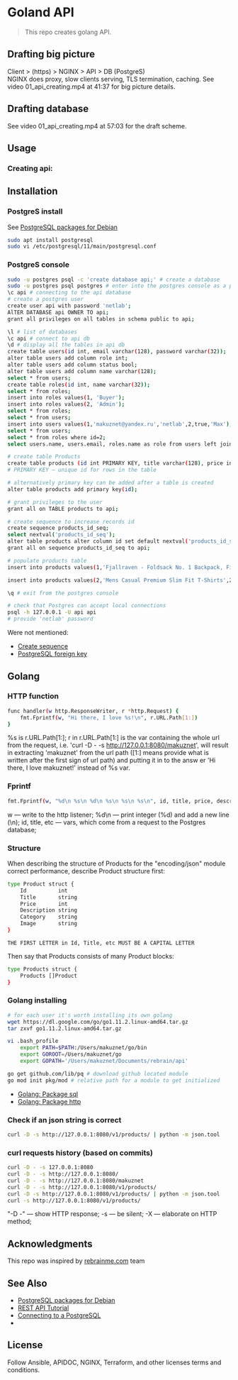 # Goland API

> This repo creates golang API.   

## Drafting big picture
Client > (https) > NGINX > API > DB (PostgreS)  
NGINX does proxy, slow clients serving, TLS termination, caching.
See video 01_api_creating.mp4 at 41:37 for big picture details.

## Drafting database
See video 01_api_creating.mp4 at 57:03 for the draft scheme.

 

## Usage 
### Creating api:

## Installation  
### PostgreS install
See [PostgreSQL packages for Debian](https://wiki.postgresql.org/wiki/Apt)
```bash
sudo apt install postgresql
sudo vi /etc/postgresql/11/main/postgresql.conf

```

### PostgreS console
```bash
sudo -u postgres psql -c 'create database api;' # create a database
sudo -u postgres psql postgres # enter into the postgres console as a postgres user
\c api # connecting to the api database
# create a postgres user
create user api with password 'netlab';
AlTER DATABASE api OWNER TO api;
grant all privileges on all tables in schema public to api;

\l # list of databases  
\c api # connect to api db
\d # display all the tables in api db
create table users(id int, email varchar(128), password varchar(32));
alter table users add column role int;
alter table users add column status bool;
alter table users add column name varchar(128);
select * from users;  
create table roles(id int, name varchar(32));
select * from roles;
insert into roles values(1, 'Buyer');
insert into roles values(2, 'Admin');
select * from roles;
select * from users;
insert into users values(1,'makuznet@yandex.ru','netlab',2,true,'Max');
select * from users;
select * from roles where id=2;
select users.name, users.email, roles.name as role from users left join roles on users.role=roles.id; 

# create table Products
create table products (id int PRIMARY KEY, title varchar(128), price int, description varchar(1024), category varchar(32), image varchar(128));
# PRIMARY KEY — unique id for rows in the table

# alternatively primary key can be added after a table is created
alter table products add primary key(id);

# grant privileges to the user
grant all on TABLE products to api;

# create sequence to increase records id 
create sequence products_id_seq;
select nextval('products_id_seq');
alter table products alter column id set default nextval('products_id_seq');
grant all on sequence products_id_seq to api;

# populate products table
insert into products values(1,'Fjallraven - Foldsack No. 1 Backpack, Fits 15 Laptops',109.95,'Your perfect pack for everyday use and walks in the forest. Stash your laptop (up to 15 inches) in the padded sleeve, your everyday','men clothing','https://fakestoreapi.com/img/81fPKd-2AYL._AC_SL1500_.jpg');

insert into products values(2,'Mens Casual Premium Slim Fit T-Shirts',22.3,'Slim-fitting style, contrast raglan long sleeve, three-button henley placket, light weight & soft fabric for breathable and comfortable wearing. And Solid stitched shirts with round neck made for durability and a great fit for casual fashion wear and diehard baseball fans. The Henley style round neckline includes a three-button placket.','men clothing','https://fakestoreapi.com/img/71-3HjGNDUL._AC_SY879._SX._UX._SY._UY_.jpg');

\q # exit from the postgres console

# check that Postgres can accept local connections
psql -h 127.0.0.1 -U api api
# provide 'netlab' password
```

Were not mentioned:
- [Create sequence](https://postgrespro.ru/docs/postgresql/9.6/sql-createsequence)  
- [PostgreSQL foreign key](https://www.postgresqltutorial.com/postgresql-foreign-key) 

## Golang
### HTTP function
```bash
func handler(w http.ResponseWriter, r *http.Request) {
	fmt.Fprintf(w, "Hi there, I love %s!\n", r.URL.Path[1:])
}
```
%s is r.URL.Path[1:];
r in r.URL.Path[1:] is the var containing the whole url from the request, i.e. 'curl -D - -s http://127.0.0.1:8080/makuznet', will result in extracting 'makuznet' from the url path ([1:] means provide what is written after the first sign of url path) and putting it in to the answ er 'Hi there, I love makuznet!' instead of %s var.

### Fprintf
```bash
fmt.Fprintf(w, "%d\n %s\n %d\n %s\n %s\n %s\n", id, title, price, description, category, image)
```
w — write to the http listener;
%d\n — print integer (%d) and add a new line (\n);
id, title, etc — vars, which come from a request to the Postgres database;

### Structure
When describing the structure of Products for the "encoding/json" module correct performance, describe Product structure first: 
```bash
type Product struct {
	Id          int
	Title       string
	Price       int
	Description string
	Category    string
	Image       string
}
``` 
`THE FIRST LETTER in Id, Title, etc MUST BE A CAPITAL LETTER`

Then say that Products consists of many Product blocks:
```bash
type Products struct {
	Products []Product
}
```

### Golang installing
```bash
# for each user it's worth installing its own golang
wget https://dl.google.com/go/go1.11.2.linux-amd64.tar.gz
tar zxvf go1.11.2.linux-amd64.tar.gz

vi .bash_profile
    export PATH=$PATH:/Users/makuznet/go/bin
    export GOROOT=/Users/makuznet/go
    export GOPATH='/Users/makuznet/Documents/rebrain/api'

go get github.com/lib/pq # download github located module
go mod init pkg/mod # relative path for a module to get initialized
```

- [Golang: Package sql](https://golang.org/pkg/database/sql)
- [Golang: Package http](https://golang.org/pkg/net/http)

### Check if an json string is correct 
```bash
curl -D -s http://127.0.0.1:8080/v1/products/ | python -m json.tool
```

### curl requests history (based on commits)
```bash
curl -D - -s 127.0.0.1:8080
curl -D - -s http://127.0.0.1:8080/
curl -D - -s http://127.0.0.1:8080/makuznet
curl -D - -s http://127.0.0.1:8080/v1/products/
curl -D -s http://127.0.0.1:8080/v1/products/ | python -m json.tool
curl -s http://127.0.0.1:8080/v1/products/
```
"-D -" — show HTTP response;
-s — be silent;
-X — elaborate on HTTP method;

## Acknowledgments

This repo was inspired by [rebrainme.com](https://rebrainme.com) team

## See Also
- [PostgreSQL packages for Debian](https://wiki.postgresql.org/wiki/Apt)
- [REST API Tutorial](https://www.restapitutorial.com/lessons/httpmethods.html)
- [Connecting to a PostgreSQL](https://www.calhoun.io/connecting-to-a-postgresql-database-with-gos-database-sql-package/)
- []()

## License
Follow Ansible, APIDOC, NGINX, Terraform, and other licenses terms and conditions.